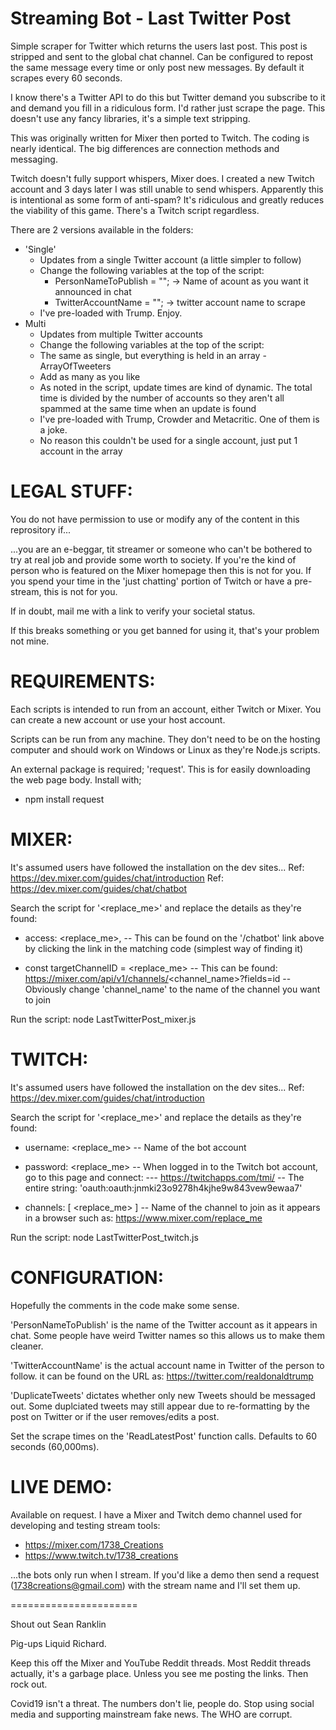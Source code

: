 Streaming Bot - Last Twitter Post
==================================
Simple scraper for Twitter which returns the users last post. This post is stripped and sent to the global chat channel. Can be configured to repost the same message every time or only post new messages. By default it scrapes every 60 seconds.

I know there's a Twitter API to do this but Twitter demand you subscribe to it and demand you fill in a ridiculous form. I'd rather just scrape the page. This doesn't use any fancy libraries, it's a simple text stripping.

This was originally written for Mixer then ported to Twitch. The coding is nearly identical. The big differences are connection methods and messaging.

Twitch doesn't fully support whispers, Mixer does. I created a new Twitch account and 3 days later I was still unable to send whispers. Apparently this is intentional as some form of anti-spam? It's ridiculous and greatly reduces the viability of this game. There's a Twitch script regardless.

There are 2 versions available in the folders:
- 'Single'
  - Updates from a single Twitter account (a little simpler to follow)
  - Change the following variables at the top of the script:
    - PersonNameToPublish = ""; -> Name of acount as you want it announced in chat
    - TwitterAccountName = ""; -> twitter account name to scrape
  - I've pre-loaded with Trump. Enjoy.
- Multi
  - Updates from multiple Twitter accounts
  -  Change the following variables at the top of the script:
    - The same as single, but everything is held in an array - ArrayOfTweeters
    - Add as many as you like
  - As noted in the script, update times are kind of dynamic. The total time is divided by the number of accounts so they aren't all spammed at the same time when an update is found
  - I've pre-loaded with Trump, Crowder and Metacritic. One of them is a joke.
  - No reason this couldn't be used for a single account, just put 1 account in the array
  

LEGAL STUFF:
============
You do not have permission to use or modify any of the content in this reprository if...

...you are an e-beggar, tit streamer or someone who can't be bothered to try at real job and provide some worth to society. If you're the kind of person who is featured on the Mixer homepage then this is not for you. If you spend your time in the 'just chatting' portion of Twitch or have a pre-stream, this is not for you.

If in doubt, mail me with a link to verify your societal status.

If this breaks something or you get banned for using it, that's your problem not mine.


REQUIREMENTS:
=============
Each scripts is intended to run from an account, either Twitch or Mixer. You can create a new account or use your host account.

Scripts can be run from any machine. They don't need to be on the hosting computer and should work on Windows or Linux as they're Node.js scripts.

An external package is required; 'request'. This is for easily downloading the web page body. Install with;
- npm install request


MIXER:
======
It's assumed users have followed the installation on the dev sites...
Ref: https://dev.mixer.com/guides/chat/introduction
Ref: https://dev.mixer.com/guides/chat/chatbot

Search the script for '<replace_me>' and replace the details as they're found:

- access: <replace_me>,
-- This can be found on the '/chatbot' link above by clicking the link in the matching code (simplest way of finding it)

- const targetChannelID = <replace_me>
-- This can be found: https://mixer.com/api/v1/channels/<channel_name>?fields=id
-- Obviously change 'channel_name' to the name of the channel you want to join

Run the script: node LastTwitterPost_mixer.js


TWITCH:
=======
It's assumed users have followed the installation on the dev sites...
Ref: https://dev.mixer.com/guides/chat/introduction


Search the script for '<replace_me>' and replace the details as they're found:

- username: <replace_me>
-- Name of the bot account

- password: <replace_me>
-- When logged in to the Twitch bot account, go to this page and connect:
--- https://twitchapps.com/tmi/
-- The entire string: 'oauth:oauth:jnmki23o9278h4kjhe9w843vew9ewaa7'

- channels: [ <replace_me> ]
-- Name of the channel to join as it appears in a browser such as: https://www.mixer.com/replace_me


Run the script: node LastTwitterPost_twitch.js


CONFIGURATION:
==============
Hopefully the comments in the code make some sense.

'PersonNameToPublish' is the name of the Twitter account as it appears in chat. Some people have weird Twitter names so this allows us to make them cleaner.

'TwitterAccountName' is the actual account name in Twitter of the person to follow. it can be found on the URL as: https://twitter.com/realdonaldtrump

'DuplicateTweets' dictates whether only new Tweets should be messaged out. Some duplciated tweets may still appear due to re-formatting by the post on Twitter or if the user removes/edits a post.

Set the scrape times on the 'ReadLatestPost' function calls. Defaults to 60 seconds (60,000ms).


LIVE DEMO:
==========
Available on request. I have a Mixer and Twitch demo channel used for developing and testing stream tools:
- https://mixer.com/1738_Creations
- https://www.twitch.tv/1738_creations

...the bots only run when I stream. If you'd like a demo then send a request (1738creations@gmail.com) with the stream name and I'll set them up.



======================

Shout out Sean Ranklin

Pig-ups Liquid Richard.

Keep this off the Mixer and YouTube Reddit threads. Most Reddit threads actually, it's a garbage place. Unless you see me posting the links. Then rock out.


Covid19 isn't a threat. The numbers don't lie, people do. Stop using social media and supporting mainstream fake news. The WHO are corrupt.

